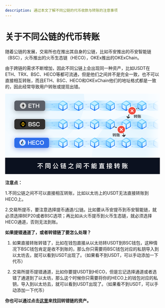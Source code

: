 ```yaml
---
description: 通过本文了解不同公链的代币收款与转账的注意事项
---
```


# 关于不同公链的代币转账

随着公链的发展，交易所也在推出其自身的公链，比如币安推出的币安智能链（BSC），火币推出的火币生态链（HECO），OKEx推出的OKExChain。

由于跨链的需求不断增加，因此不同公链上会出现同一种资产，比如USDT在ETH、TRX、BSC、HECO等都可流通，但是他们之间并不是完全一致，也不可以直接相互转账，而且ETH、BSC、HECO和OKExChain他们的地址格式都是一致的，因此经常导致用户转账或提现出错。

![](../../.gitbook/assets/fqa-zhong-.png)

**注意点：** 

1.不同公链之间不可以直接相互转账，比如以太坊上的USDT无法直接转账到HECO上。 

2.交易所提币，要注意选择提币通道/公链。比如要从币安提币到币安智能链，就必须选择BEP20或者BSC选项；再比如从火币提币到火币生态链，就必须选择HECO通道，否则无法到账。



**如果提错通道了，或者转错链了要怎么处理？** 

1. 如果直接转账转错了，比如在钱包直接从以太坊转USDT到BSC钱包，这种情况下BSC钱包肯定是收不到账的，那么你只需要将BSC钱包对应的私钥导入到以太坊去，就可以看到USDT出现了。（如果看不到USDT，可以手动添加一下代币） 

2. 交易所提币提错通道，比如你要提USDT到HECO，但是忘记选择通道或者选错了通道到了以太坊，那么这个时候你只需要将你的HECO上的钱包对应的私钥，导入到以太坊去，就可以看到USDT出现了。（如果看不到USDT，可以手动添加一下代币）

**你也可以通过点击**[**这里**](https://tp-lab.tokenpocket.pro/AssetsFind/index.html?locale=zh#/)**来找回转错链的资产。**

